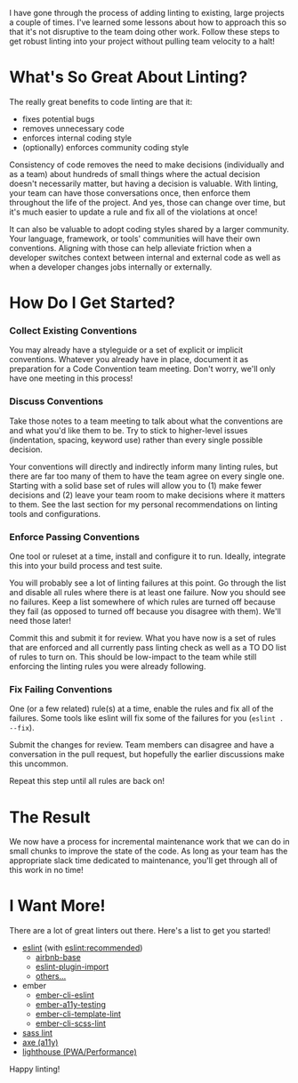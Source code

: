 I have gone through the process of adding linting to existing, large projects a couple of times. I've learned some lessons about how to approach this so that it's not disruptive to the team doing other work. Follow these steps to get robust linting into your project without pulling team velocity to a halt!


# What's So Great About Linting?

The really great benefits to code linting are that it:

- fixes potential bugs
- removes unnecessary code
- enforces internal coding style
- (optionally) enforces community coding style

Consistency of code removes the need to make decisions (individually and as a team) about hundreds of small things where the actual decision doesn't necessarily matter, but having a decision is valuable. With linting, your team can have those conversations once, then enforce them throughout the life of the project. And yes, those can change over time, but it's much easier to update a rule and fix all of the violations at once!

It can also be valuable to adopt coding styles shared by a larger community. Your language, framework, or tools' communities will have their own conventions. Aligning with those can help alleviate friction when a developer switches context between internal and external code as well as when a developer changes jobs internally or externally.


# How Do I Get Started?

### Collect Existing Conventions

You may already have a styleguide or a set of explicit or implicit conventions. Whatever you already have in place, document it as preparation for a Code Convention team meeting. Don't worry, we'll only have one meeting in this process!


### Discuss Conventions
  
Take those notes to a team meeting to talk about what the conventions are and what you'd like them to be. Try to stick to higher-level issues (indentation, spacing, keyword use) rather than every single possible decision.

Your conventions will directly and indirectly inform many linting rules, but there are far too many of them to have the team agree on every single one. Starting with a solid base set of rules will allow you to (1) make fewer decisions and (2) leave your team room to make decisions where it matters to them. See the last section for my personal recommendations on linting tools and configurations.


### Enforce Passing Conventions

One tool or ruleset at a time, install and configure it to run. Ideally, integrate this into your build process and test suite.

You will probably see a lot of linting failures at this point. Go through the list and disable all rules where there is at least one failure. Now you should see no failures. Keep a list somewhere of which rules are turned off because they fail (as opposed to turned off because you disagree with them). We'll need those later!

Commit this and submit it for review. What you have now is a set of rules that are enforced and all currently pass linting check as well as a TO DO list of rules to turn on. This should be low-impact to the team while still enforcing the linting rules you were already following.


### Fix Failing Conventions

One (or a few related) rule(s) at a time, enable the rules and fix all of the failures. Some tools like eslint will fix some of the failures for you (`eslint . --fix`).

Submit the changes for review. Team members can disagree and have a conversation in the pull request, but hopefully the earlier discussions make this uncommon.

Repeat this step until all rules are back on!


# The Result

We now have a process for incremental maintenance work that we can do in small chunks to improve the state of the code. As long as your team has the appropriate slack time dedicated to maintenance, you'll get through all of this work in no time!


# I Want More!

There are a lot of great linters out there. Here's a list to get you started!

- [eslint](http://eslint.org/) (with [eslint:recommended](http://eslint.org/docs/user-guide/configuring#using-eslintrecommended))
  - [airbnb-base](https://github.com/airbnb/javascript)
  - [eslint-plugin-import](https://github.com/benmosher/eslint-plugin-import)
  - [others...](https://www.npmjs.com/browse/keyword/eslint)
- ember
  - [ember-cli-eslint](https://github.com/ember-cli/ember-cli-eslint)
  - [ember-a11y-testing](https://github.com/ember-a11y/ember-a11y-testing)
  - [ember-cli-template-lint](https://github.com/rwjblue/ember-cli-template-lint)
  - [ember-cli-scss-lint](https://github.com/tomasbasham/ember-cli-scss-lint)
- [sass lint](https://github.com/sasstools/sass-lint)
- [axe (a11y)](https://github.com/dequelabs/axe-core)
- [lighthouse (PWA/Performance)](https://developers.google.com/web/tools/lighthouse/)

Happy linting!

